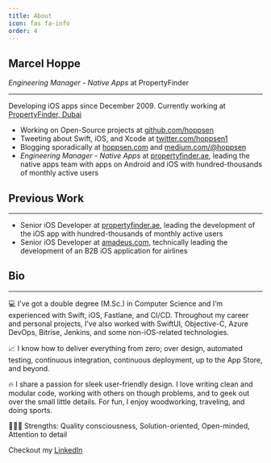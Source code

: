 ```yaml
---
title: About
icon: fas fa-info
order: 4
---
```


## Marcel Hoppe
*Engineering Manager - Native Apps* at PropertyFinder

---

Developing iOS apps since December 2009. Currently working at [PropertyFinder, Dubai](https://propertyfinder.ae)

* Working on Open-Source projects at [github.com/hoppsen](https://github.com/hoppsen)
* Tweeting about Swift, iOS, and Xcode at [twitter.com/hoppsen1](https://twitter.com/hoppsen1)
* Blogging sporadically at [hoppsen.com](https://hoppsen.com) and [medium.com/@hoppsen](https://medium.com/@hoppsen)
* *Engineering Manager - Native Apps* at [propertyfinder.ae](https://propertyfinder.ae), leading the native apps team with apps on Android and iOS with hundred-thousands of monthly active users

## Previous Work 

---

* Senior iOS Developer at [propertyfinder.ae](https://propertyfinder.ae), leading the development of the iOS app with hundred-thousands of monthly active users
* Senior iOS Developer at [amadeus.com](https://amadeus.com), technically leading the development of an B2B iOS application for airlines

## Bio

---

💻 I’ve got a double degree (M.Sc.) in Computer Science and I’m experienced with Swift, iOS, Fastlane, and CI/CD. Throughout my career and personal projects, I’ve also worked with SwiftUI, Objective-C, Azure DevOps, Bitrise, Jenkins, and some non-iOS-related technologies.

📈 I know how to deliver everything from zero; over design, automated testing, continuous integration, continuous deployment, up to the App Store, and beyond.

🔥 I share a passion for sleek user-friendly design. I love writing clean and modular code, working with others on though problems, and to geek out over the small little details. For fun, I enjoy woodworking, traveling, and doing sports.

🏋🏼‍♂️ Strengths: Quality consciousness, Solution-oriented, Open-minded, Attention to detail

Checkout my [LinkedIn](https://www.linkedin.com/in/marcelhoppe/)